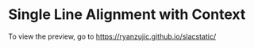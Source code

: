 # Single Line Alignment with Context

To view the preview, go to https://ryanzujic.github.io/slacstatic/

